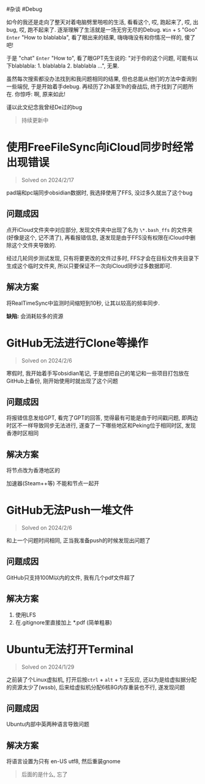 #杂谈 #Debug

如今的我还是走向了整天对着电脑劈里啪啦的生活, 看看这个, 哎, 跑起来了, 哎, 出bug, 哎, 跑不起来了. 逐渐理解了生活就是一场无穷无尽的Debug. `Win` + `S` "Goo" `Enter` "How to blablabla", 看了眼出来的结果, 嗨嗨嗨没有和你情况一样的, 傻了吧! 

于是 "chat" `Enter` "How to", 看了眼GPT先生说的: "对于你的这个问题, 可能有以下blablabla: 1. blablabla 2. blablabla ...", 无果.

虽然每次搜索都没办法找到和我问题相同的结果, 但也总能从他们的方法中查询到一些端倪, 于是开始着手debug. 再经历了2h甚至1h的奋战后, 终于找到了问题所在. 你惊呼: 啊, 原来如此!

谨以此文纪念我曾经De过的bug

> 持续更新中

# 使用FreeFileSync向iCloud同步时经常出现错误

> Solved on 2024/2/17

pad端和pc端同步obsidian数据时, 我选择使用了FFS, 没过多久就出了这个bug
## 问题成因

点开iCloud文件夹中对应部分, 发现文件夹中出现了名为 `\*.bash_ffs` 的文件夹(好像是这个, 记不清了), 再看报错信息, 遂发现是由于FFS没有权限在iCloud中删除这个文件夹导致的. 

经过几轮同步测试发现, 只有将要更改的文件过多时, FFS才会在目标文件夹目录下生成这个临时文件夹, 所以只要保证不一次向iCloud同步过多数据即可. 

## 解决方案

将RealTimeSync中监测时间缩短到10秒, 让其以较高的频率同步. 

**缺陷:** 会消耗较多的资源


# GitHub无法进行Clone等操作

> Solved on 2024/2/6

寒假时, 我开始着手写obsidian笔记, 于是想把自己的笔记和一些项目打包放在GitHub上备份, 刚开始使用时就出现了这个问题

## 问题成因

将报错信息发给GPT, 看完了GPT的回答, 觉得最有可能是由于时间戳问题, 即两边时区不一样导致同步无法进行, 遂查了一下哪些地区和Peking位于相同时区, 发现香港时区相同

## 解决方案

将节点改为香港地区的

加速器(Steam++等) 不能和节点一起开


# GitHub无法Push一堆文件

> Solved on 2024/2/6

和上一个问题时间相同, 正当我准备push的时候发现出问题了
## 问题成因

GitHub只支持100M以内的文件, 我有几个pdf文件超了

## 解决方案

1. 使用LFS
2. 在.gitignore里直接加上 \*.pdf (简单粗暴)


# Ubuntu无法打开Terminal

> Solved on 2024/1/29

之前装了个Linux虚拟机, 打开后按`ctrl` + `alt` + `T` 无反应, 还以为是给虚拟据分配的资源太少了(wssb), 后来给虚拟机分配6核8G内存重装也不行, 遂发现问题

## 问题成因

Ubuntu内部中英两种语言导致问题

## 解决方案

将语言设置为只有 en-US utf8, 然后重装gnome


> 后面的是什么, 忘了